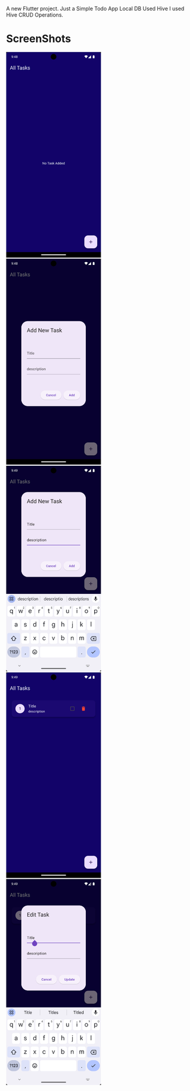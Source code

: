 A new Flutter project. Just a Simple Todo App Local DB Used Hive I used Hive CRUD Operations.

<h1>ScreenShots</h1>
<div>
<img src="screenshots/Screenshot_1714666733.png" width=256 style:inline-block/>
<img src="screenshots/Screenshot_1714666740.png" width=256 style:inline-block/>
</div>

<div>
<img src="screenshots/Screenshot_1714666758.png" width=256 style:inline-block/>
<img src="screenshots/Screenshot_1714666765.png" width=256 style:inline-block/>
<img src="screenshots/Screenshot_1714666792.png" width=256 style:inline-block/>
</div>

